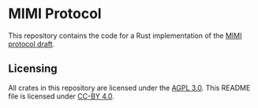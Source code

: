 <!--
SPDX-FileCopyrightText: 2024 Phoenix R&D GmbH <hello@phnx.im>

SPDX-License-Identifier: CC-BY-4.0
-->

# MIMI Protocol

This repository contains the code for a Rust implementation of the [MIMI protocol draft](https://datatracker.ietf.org/doc/draft-ietf-mimi-protocol/).

## Licensing

All crates in this repository are licensed under the [AGPL 3.0](https://www.gnu.org/licenses/agpl-3.0.html). This README file is licensed under [CC-BY 4.0](https://creativecommons.org/licenses/by/4.0/).
